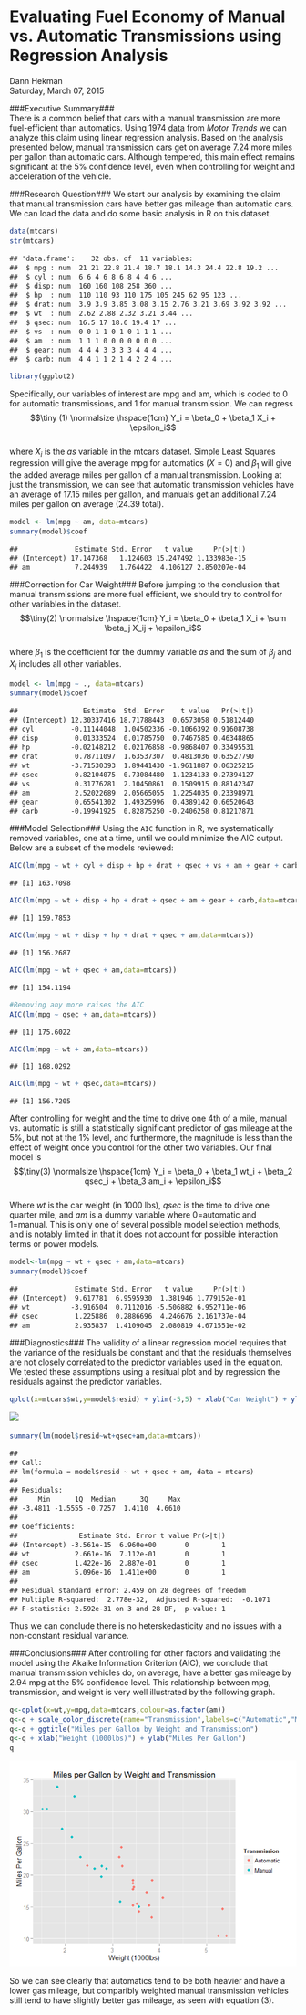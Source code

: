 # Evaluating Fuel Economy of Manual vs. Automatic Transmissions using Regression Analysis
Dann Hekman  
Saturday, March 07, 2015  

###Executive Summary###  
There is a common belief that cars with a manual transmission are more fuel-efficient than automatics. Using 1974 [data](https://stat.ethz.ch/R-manual/R-devel/library/datasets/html/mtcars.html) from *Motor Trends* we can analyze this claim using linear regression analysis. Based on the analysis presented below, manual transmission cars get on average 7.24 more miles per gallon than automatic cars. Although tempered, this main effect remains significant at the 5% confidence level, even when controlling for weight and acceleration of the vehicle. 

###Research Question###
We start our analysis by examining the claim that manual transmission cars have better gas mileage than automatic cars. We can load the data and do some basic analysis in R on this dataset. 

```r
data(mtcars)
str(mtcars)
```

```
## 'data.frame':	32 obs. of  11 variables:
##  $ mpg : num  21 21 22.8 21.4 18.7 18.1 14.3 24.4 22.8 19.2 ...
##  $ cyl : num  6 6 4 6 8 6 8 4 4 6 ...
##  $ disp: num  160 160 108 258 360 ...
##  $ hp  : num  110 110 93 110 175 105 245 62 95 123 ...
##  $ drat: num  3.9 3.9 3.85 3.08 3.15 2.76 3.21 3.69 3.92 3.92 ...
##  $ wt  : num  2.62 2.88 2.32 3.21 3.44 ...
##  $ qsec: num  16.5 17 18.6 19.4 17 ...
##  $ vs  : num  0 0 1 1 0 1 0 1 1 1 ...
##  $ am  : num  1 1 1 0 0 0 0 0 0 0 ...
##  $ gear: num  4 4 4 3 3 3 3 4 4 4 ...
##  $ carb: num  4 4 1 1 2 1 4 2 2 4 ...
```

```r
library(ggplot2)
```
Specifically, our variables of interest are mpg and am, which is coded to 0 for automatic transmissions, and 1 for manual transmission. 
We can regress  
$$\tiny (1) \normalsize \hspace{1cm} Y_i = \beta_0 + \beta_1 X_i + \epsilon_i$$  
where $X_i$ is the *as* variable in the mtcars dataset. Simple Least Squares regression will give the average mpg for automatics ($X = 0$) and $\beta_1$ will give the added average miles per gallon of a manual transmission. 
Looking at just the transmission, we can see that automatic transmission vehicles have an average of 17.15 miles per gallon, and manuals get an additional 7.24 miles per gallon on average (24.39 total).


```r
model <- lm(mpg ~ am, data=mtcars)
summary(model)$coef
```

```
##              Estimate Std. Error   t value     Pr(>|t|)
## (Intercept) 17.147368   1.124603 15.247492 1.133983e-15
## am           7.244939   1.764422  4.106127 2.850207e-04
```

###Correction for Car Weight###
Before jumping to the conclusion that manual transmissions are more fuel efficient, we should try to control for other variables in the dataset. 
$$\tiny(2) \normalsize \hspace{1cm} Y_i = \beta_0 + \beta_1 X_i + \sum \beta_j X_ij + \epsilon_i$$  
where $\beta_1$ is the coefficient for the dummy variable *as* and the sum of $\beta_j$ and $X_j$ includes all other variables.   

```r
model <- lm(mpg ~ ., data=mtcars)
summary(model)$coef
```

```
##                Estimate  Std. Error    t value   Pr(>|t|)
## (Intercept) 12.30337416 18.71788443  0.6573058 0.51812440
## cyl         -0.11144048  1.04502336 -0.1066392 0.91608738
## disp         0.01333524  0.01785750  0.7467585 0.46348865
## hp          -0.02148212  0.02176858 -0.9868407 0.33495531
## drat         0.78711097  1.63537307  0.4813036 0.63527790
## wt          -3.71530393  1.89441430 -1.9611887 0.06325215
## qsec         0.82104075  0.73084480  1.1234133 0.27394127
## vs           0.31776281  2.10450861  0.1509915 0.88142347
## am           2.52022689  2.05665055  1.2254035 0.23398971
## gear         0.65541302  1.49325996  0.4389142 0.66520643
## carb        -0.19941925  0.82875250 -0.2406258 0.81217871
```
###Model Selection###
Using the `AIC` function in R, we systematically removed variables, one at a time, until we could minimize the AIC output. Below are a subset of the models reviewed:

```r
AIC(lm(mpg ~ wt + cyl + disp + hp + drat + qsec + vs + am + gear + carb,data=mtcars))
```

```
## [1] 163.7098
```

```r
AIC(lm(mpg ~ wt + disp + hp + drat + qsec + am + gear + carb,data=mtcars))
```

```
## [1] 159.7853
```

```r
AIC(lm(mpg ~ wt + disp + hp + drat + qsec + am,data=mtcars))
```

```
## [1] 156.2687
```

```r
AIC(lm(mpg ~ wt + qsec + am,data=mtcars))
```

```
## [1] 154.1194
```

```r
#Removing any more raises the AIC
AIC(lm(mpg ~ qsec + am,data=mtcars))
```

```
## [1] 175.6022
```

```r
AIC(lm(mpg ~ wt + am,data=mtcars))
```

```
## [1] 168.0292
```

```r
AIC(lm(mpg ~ wt + qsec,data=mtcars))
```

```
## [1] 156.7205
```
After controlling for weight and the time to drive one 4th of a mile, manual vs. automatic is still a statistically significant predictor of gas mileage at the 5%, but not at the 1% level, and furthermore, the magnitude is less than the effect of weight once you control for the other two variables. Our final model is 
$$\tiny(3) \normalsize \hspace{1cm} Y_i = \beta_0 + \beta_1 wt_i + \beta_2 qsec_i + \beta_3 am_i + \epsilon_i$$  
Where *wt* is the car weight (in 1000 lbs), *qsec* is the time to drive one quarter mile, and *am* is a dummy variable where 0=automatic and 1=manual. This is only one of several possible model selection methods, and is notably limited in that it does not account for possible interaction terms or power models.   

```r
model<-lm(mpg ~ wt + qsec + am,data=mtcars)
summary(model)$coef
```

```
##              Estimate Std. Error   t value     Pr(>|t|)
## (Intercept)  9.617781  6.9595930  1.381946 1.779152e-01
## wt          -3.916504  0.7112016 -5.506882 6.952711e-06
## qsec         1.225886  0.2886696  4.246676 2.161737e-04
## am           2.935837  1.4109045  2.080819 4.671551e-02
```
###Diagnostics###
The validity of a linear regression model requires that the variance of the residuals be constant and that the residuals themselves are not closely correlated to the predictor variables used in the equation. We tested these assumptions using a resitual plot and by regression the residuals against the predictor variables.  

```r
qplot(x=mtcars$wt,y=model$resid) + ylim(-5,5) + xlab("Car Weight") + ylab("Residual") + ggtitle("Residual Plot for Regression Equation (3)")
```

![](RA_Project_files/figure-html/unnamed-chunk-3-1.png) 

```r
summary(lm(model$resid~wt+qsec+am,data=mtcars))
```

```
## 
## Call:
## lm(formula = model$resid ~ wt + qsec + am, data = mtcars)
## 
## Residuals:
##     Min      1Q  Median      3Q     Max 
## -3.4811 -1.5555 -0.7257  1.4110  4.6610 
## 
## Coefficients:
##               Estimate Std. Error t value Pr(>|t|)
## (Intercept) -3.561e-15  6.960e+00       0        1
## wt           2.661e-16  7.112e-01       0        1
## qsec         1.422e-16  2.887e-01       0        1
## am           5.096e-16  1.411e+00       0        1
## 
## Residual standard error: 2.459 on 28 degrees of freedom
## Multiple R-squared:  2.778e-32,	Adjusted R-squared:  -0.1071 
## F-statistic: 2.592e-31 on 3 and 28 DF,  p-value: 1
```
Thus we can conclude there is no heterskedasticity and no issues with a non-constant residual variance. 

###Conclusions###
After controlling for other factors and validating the model using the Akaike Information Criterion (AIC), we conclude that manual transmission vehicles do, on average, have a better gas mileage by 2.94 mpg at the 5% confidence level. This relationship between mpg, transmission, and weight is very well illustrated by the following graph.


```r
q<-qplot(x=wt,y=mpg,data=mtcars,colour=as.factor(am))
q<-q + scale_color_discrete(name="Transmission",labels=c("Automatic","Manual"))
q<-q + ggtitle("Miles per Gallon by Weight and Transmission")
q<-q + xlab("Weight (1000lbs)") + ylab("Miles Per Gallon")
q
```

![](RA_Project_files/figure-html/Graph-1.png) 

So we can see clearly that automatics tend to be both heavier and have a lower gas mileage, but comparibly weighted manual transmission vehicles still tend to have slightly better gas mileage, as seen with equation (3). 
